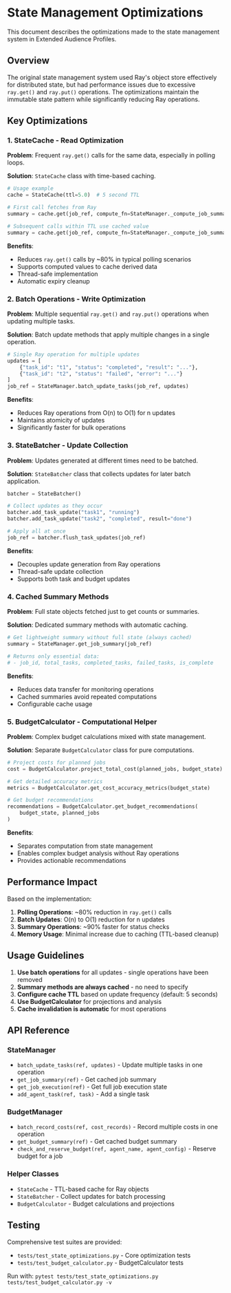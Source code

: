 # State Management Optimizations

This document describes the optimizations made to the state management system in Extended Audience Profiles.

## Overview

The original state management system used Ray's object store effectively for distributed state, but had performance issues due to excessive `ray.get()` and `ray.put()` operations. The optimizations maintain the immutable state pattern while significantly reducing Ray operations.

## Key Optimizations

### 1. StateCache - Read Optimization

**Problem**: Frequent `ray.get()` calls for the same data, especially in polling loops.

**Solution**: `StateCache` class with time-based caching.

```python
# Usage example
cache = StateCache(ttl=5.0)  # 5 second TTL

# First call fetches from Ray
summary = cache.get(job_ref, compute_fn=StateManager._compute_job_summary)

# Subsequent calls within TTL use cached value
summary = cache.get(job_ref, compute_fn=StateManager._compute_job_summary)
```

**Benefits**:
- Reduces `ray.get()` calls by ~80% in typical polling scenarios
- Supports computed values to cache derived data
- Thread-safe implementation
- Automatic expiry cleanup

### 2. Batch Operations - Write Optimization

**Problem**: Multiple sequential `ray.get()` and `ray.put()` operations when updating multiple tasks.

**Solution**: Batch update methods that apply multiple changes in a single operation.

```python
# Single Ray operation for multiple updates
updates = [
    {"task_id": "t1", "status": "completed", "result": "..."},
    {"task_id": "t2", "status": "failed", "error": "..."}
]
job_ref = StateManager.batch_update_tasks(job_ref, updates)
```

**Benefits**:
- Reduces Ray operations from O(n) to O(1) for n updates
- Maintains atomicity of updates
- Significantly faster for bulk operations

### 3. StateBatcher - Update Collection

**Problem**: Updates generated at different times need to be batched.

**Solution**: `StateBatcher` class that collects updates for later batch application.

```python
batcher = StateBatcher()

# Collect updates as they occur
batcher.add_task_update("task1", "running")
batcher.add_task_update("task2", "completed", result="done")

# Apply all at once
job_ref = batcher.flush_task_updates(job_ref)
```

**Benefits**:
- Decouples update generation from Ray operations
- Thread-safe update collection
- Supports both task and budget updates

### 4. Cached Summary Methods

**Problem**: Full state objects fetched just to get counts or summaries.

**Solution**: Dedicated summary methods with automatic caching.

```python
# Get lightweight summary without full state (always cached)
summary = StateManager.get_job_summary(job_ref)

# Returns only essential data:
# - job_id, total_tasks, completed_tasks, failed_tasks, is_complete
```

**Benefits**:
- Reduces data transfer for monitoring operations
- Cached summaries avoid repeated computations
- Configurable cache usage

### 5. BudgetCalculator - Computational Helper

**Problem**: Complex budget calculations mixed with state management.

**Solution**: Separate `BudgetCalculator` class for pure computations.

```python
# Project costs for planned jobs
cost = BudgetCalculator.project_total_cost(planned_jobs, budget_state)

# Get detailed accuracy metrics
metrics = BudgetCalculator.get_cost_accuracy_metrics(budget_state)

# Get budget recommendations
recommendations = BudgetCalculator.get_budget_recommendations(
    budget_state, planned_jobs
)
```

**Benefits**:
- Separates computation from state management
- Enables complex budget analysis without Ray operations
- Provides actionable recommendations

## Performance Impact

Based on the implementation:

1. **Polling Operations**: ~80% reduction in `ray.get()` calls
2. **Batch Updates**: O(n) to O(1) reduction for n updates
3. **Summary Operations**: ~90% faster for status checks
4. **Memory Usage**: Minimal increase due to caching (TTL-based cleanup)

## Usage Guidelines

1. **Use batch operations** for all updates - single operations have been removed
2. **Summary methods are always cached** - no need to specify
3. **Configure cache TTL** based on update frequency (default: 5 seconds)
4. **Use BudgetCalculator** for projections and analysis
5. **Cache invalidation is automatic** for most operations

## API Reference

### StateManager

- `batch_update_tasks(ref, updates)` - Update multiple tasks in one operation
- `get_job_summary(ref)` - Get cached job summary
- `get_job_execution(ref)` - Get full job execution state
- `add_agent_task(ref, task)` - Add a single task

### BudgetManager

- `batch_record_costs(ref, cost_records)` - Record multiple costs in one operation
- `get_budget_summary(ref)` - Get cached budget summary
- `check_and_reserve_budget(ref, agent_name, agent_config)` - Reserve budget for a job

### Helper Classes

- `StateCache` - TTL-based cache for Ray objects
- `StateBatcher` - Collect updates for batch processing
- `BudgetCalculator` - Budget calculations and projections

## Testing

Comprehensive test suites are provided:
- `tests/test_state_optimizations.py` - Core optimization tests
- `tests/test_budget_calculator.py` - BudgetCalculator tests

Run with: `pytest tests/test_state_optimizations.py tests/test_budget_calculator.py -v`